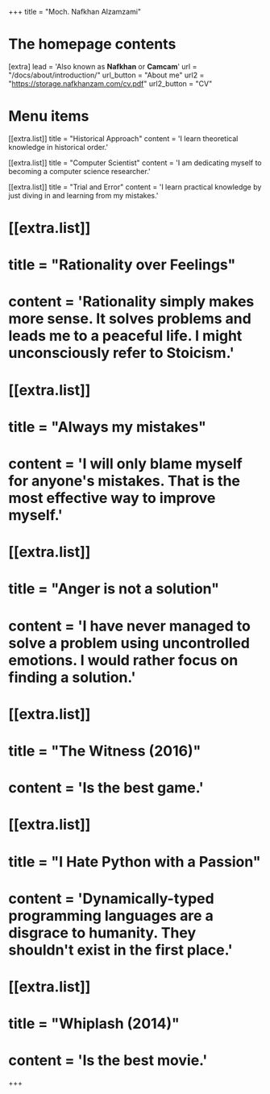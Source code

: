 +++
title = "Moch. Nafkhan Alzamzami"


# The homepage contents
[extra]
lead = 'Also known as <b>Nafkhan</b> or <b>Camcam</b>'
url = "/docs/about/introduction/"
url_button = "About me"
url2 = "https://storage.nafkhanzam.com/cv.pdf"
url2_button = "CV"

# Menu items
[[extra.list]]
title = "Historical Approach"
content = 'I learn theoretical knowledge in historical order.'

[[extra.list]]
title = "Computer Scientist"
content = 'I am dedicating myself to becoming a computer science researcher.'

[[extra.list]]
title = "Trial and Error"
content = 'I learn practical knowledge by just diving in and learning from my mistakes.'

# [[extra.list]]
# title = "Rationality over Feelings"
# content = 'Rationality simply makes more sense. It solves problems and leads me to a peaceful life. I might unconsciously refer to Stoicism.'

# [[extra.list]]
# title = "Always my mistakes"
# content = 'I will only blame myself for anyone&apos;s mistakes. That is the most effective way to improve myself.'

# [[extra.list]]
# title = "Anger is not a solution"
# content = 'I have never managed to solve a problem using uncontrolled emotions. I would rather focus on finding a solution.'

# [[extra.list]]
# title = "The Witness (2016)"
# content = 'Is the best game.'

# [[extra.list]]
# title = "I Hate Python with a Passion"
# content = 'Dynamically-typed programming languages are a disgrace to humanity. They shouldn&apos;t exist in the first place.'

# [[extra.list]]
# title = "Whiplash (2014)"
# content = 'Is the best movie.'
+++
